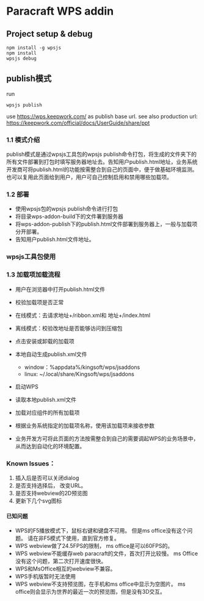 # Paracraft WPS addin

## Project setup & debug
```
npm install -g wpsjs
npm install
wpsjs debug
```

## publish模式

run
```
wpsjs publish
```
use https://wps.keepwork.com/ as publish base url. 
see also production url: https://keepwork.com/official/docs/UserGuide/share/ppt

### 1.1 模式介绍
publish模式是通过wpsjs工具包的wpsjs publish命令打包，将生成的文件夹下的所有文件部署到打包时填写服务器地址去。告知用户publish.html地址，业务系统开发商可将publish.html的功能按需整合到自己的页面中，便于做基础环境监测。也可以复用此页面给到用户，用户可自己控制启用和禁用哪些加载项。

### 1.2 部署
- 使用wpsjs包的wpsjs publish命令进行打包
- 将目录wps-addon-build下的文件署到服务器
- 将wps-addon-publish下的publish.html文件部署到服务器上，一般与加载项分开部署。
- 告知用户publish.html文件地址。
### wpsjs工具包使用
### 1.3 加载项加载流程
- 用户在浏览器中打开publish.html文件
- 校验加载项是否正常
- 在线模式：去请求地址+/ribbon.xml和 地址+/index.html
- 离线模式：校验改地址是否能够访问到压缩包
- 点击安装或卸载的加载项

- 本地自动生成publish.xml文件
    -  window：%appdata%/kingsoft/wps/jsaddons
    - linux: ~/.local/share/Kingsoft/wps/jsaddons
- 启动WPS
- 读取本地publish.xml文件
- 加载对应组件的所有加载项
- 根据业务系统指定的加载项名称，使用该加载项来接收参数
- 业务开发方可将此页面的方法按需整合到自己的需要调起WPS的业务场景中，从而达到自动化的环境配置。

### Known Issues：

1. 插入后是否可以关闭dialog
2. 是否支持选择后， 改变URL。 
3. 是否支持webview的2D预览图
4. 更新下几个svg图标

#### 已知问题
- WPS的F5播放模式下，鼠标右键和键盘不可用。 但是ms office没有这个问题。 请在非F5模式下使用，直到官方修复。
- WPS webview做了24.5FPS的限制， ms office是可以60FPS的。
- WPS webview不能缓存web paracraft的文件，首次打开比较慢。 ms Office没有这个问题，第二次打开速度很快。
- WPS和MsOffice相互的webview不兼容。
- WPS手机版暂时无法使用
- WPS webview不支持预览图，在手机和ms office中显示为空图片。 ms office则会显示为世界的最近一次的预览图，但是没有3D交互。